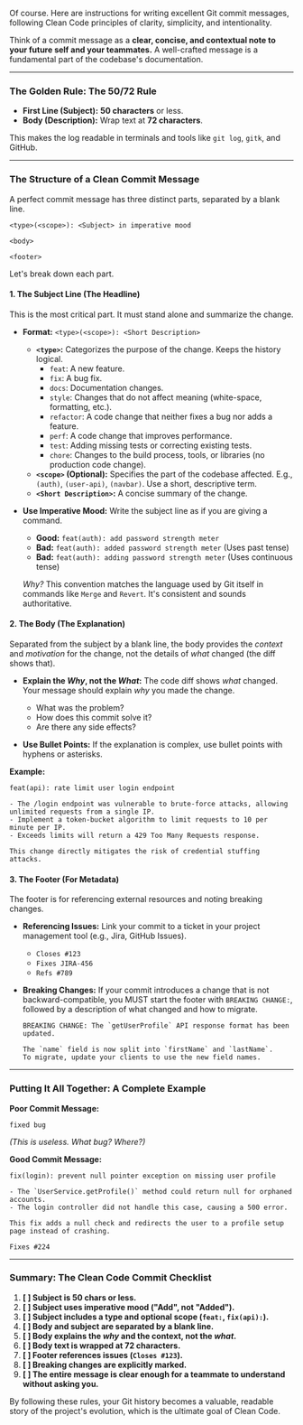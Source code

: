 Of course. Here are instructions for writing excellent Git commit messages, following Clean Code principles of clarity, simplicity, and intentionality.

Think of a commit message as a **clear, concise, and contextual note to your future self and your teammates.** A well-crafted message is a fundamental part of the codebase's documentation.

---

### The Golden Rule: The 50/72 Rule

*   **First Line (Subject):** **50 characters** or less.
*   **Body (Description):** Wrap text at **72 characters**.

This makes the log readable in terminals and tools like `git log`, `gitk`, and GitHub.

---

### The Structure of a Clean Commit Message

A perfect commit message has three distinct parts, separated by a blank line.

```
<type>(<scope>): <Subject> in imperative mood

<body>

<footer>
```

Let's break down each part.

#### 1. The Subject Line (The Headline)

This is the most critical part. It must stand alone and summarize the change.

*   **Format:** `<type>(<scope>): <Short Description>`
    *   **`<type>`:** Categorizes the purpose of the change. Keeps the history logical.
        *   `feat`: A new feature.
        *   `fix`: A bug fix.
        *   `docs`: Documentation changes.
        *   `style`: Changes that do not affect meaning (white-space, formatting, etc.).
        *   `refactor`: A code change that neither fixes a bug nor adds a feature.
        *   `perf`: A code change that improves performance.
        *   `test`: Adding missing tests or correcting existing tests.
        *   `chore`: Changes to the build process, tools, or libraries (no production code change).
    *   **`<scope>` (Optional):** Specifies the part of the codebase affected. E.g., `(auth)`, `(user-api)`, `(navbar)`. Use a short, descriptive term.
    *   **`<Short Description>`:** A concise summary of the change.

*   **Use Imperative Mood:** Write the subject line as if you are giving a command.
    *   **Good:** `feat(auth): add password strength meter`
    *   **Bad:** `feat(auth): added password strength meter` (Uses past tense)
    *   **Bad:** `feat(auth): adding password strength meter` (Uses continuous tense)

    *Why?* This convention matches the language used by Git itself in commands like `Merge` and `Revert`. It's consistent and sounds authoritative.

#### 2. The Body (The Explanation)

Separated from the subject by a blank line, the body provides the *context* and *motivation* for the change, not the details of *what* changed (the diff shows that).

*   **Explain the *Why*, not the *What*:** The code diff shows *what* changed. Your message should explain *why* you made the change.
    *   What was the problem?
    *   How does this commit solve it?
    *   Are there any side effects?

*   **Use Bullet Points:** If the explanation is complex, use bullet points with hyphens or asterisks.

**Example:**
```
feat(api): rate limit user login endpoint

- The /login endpoint was vulnerable to brute-force attacks, allowing unlimited requests from a single IP.
- Implement a token-bucket algorithm to limit requests to 10 per minute per IP.
- Exceeds limits will return a 429 Too Many Requests response.

This change directly mitigates the risk of credential stuffing attacks.
```

#### 3. The Footer (For Metadata)

The footer is for referencing external resources and noting breaking changes.

*   **Referencing Issues:** Link your commit to a ticket in your project management tool (e.g., Jira, GitHub Issues).
    *   `Closes #123`
    *   `Fixes JIRA-456`
    *   `Refs #789`

*   **Breaking Changes:** If your commit introduces a change that is not backward-compatible, you MUST start the footer with `BREAKING CHANGE:`, followed by a description of what changed and how to migrate.
    ```
    BREAKING CHANGE: The `getUserProfile` API response format has been updated.

    The `name` field is now split into `firstName` and `lastName`.
    To migrate, update your clients to use the new field names.
    ```

---

### Putting It All Together: A Complete Example

**Poor Commit Message:**
```
fixed bug
```
*(This is useless. What bug? Where?)*

**Good Commit Message:**
```
fix(login): prevent null pointer exception on missing user profile

- The `UserService.getProfile()` method could return null for orphaned accounts.
- The login controller did not handle this case, causing a 500 error.

This fix adds a null check and redirects the user to a profile setup page instead of crashing.

Fixes #224
```

---

### Summary: The Clean Code Commit Checklist

1.  **[ ] Subject is 50 chars or less.**
2.  **[ ] Subject uses imperative mood ("Add", not "Added").**
3.  **[ ] Subject includes a type and optional scope (`feat:`, `fix(api):`).**
4.  **[ ] Body and subject are separated by a blank line.**
5.  **[ ] Body explains the *why* and the context, not the *what*.**
6.  **[ ] Body text is wrapped at 72 characters.**
7.  **[ ] Footer references issues (`Closes #123`).**
8.  **[ ] Breaking changes are explicitly marked.**
9.  **[ ] The entire message is clear enough for a teammate to understand without asking you.**

By following these rules, your Git history becomes a valuable, readable story of the project's evolution, which is the ultimate goal of Clean Code.